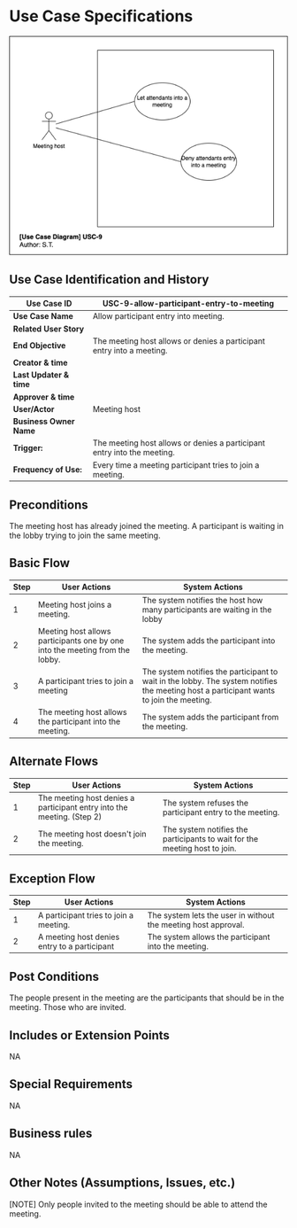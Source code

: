 # Use Case Specifications

![usc-9](rendered-diagrams/usc-9.png)

## Use Case Identification and History

| **Use Case ID**         | USC-9-allow-participant-entry-to-meeting                             |
|-------------------------|----------------------------------------------------------------------|
| **Use Case Name**       | Allow participant entry into meeting. |
| **Related User Story**  |                                                                      |
| **End Objective**       | The meeting host allows or denies a participant entry into a meeting. |
| **Creator & time**      |                                                                      |
| **Last Updater & time** |                                                                      |
| **Approver & time**     |                                                                      |
| **User/Actor**          | Meeting host                                                         |
| **Business Owner Name** |                                                                      |
| **Trigger:**            | The meeting host allows or denies a participant entry into the meeting. |
| **Frequency of Use:**   | Every time a meeting participant tries to join a meeting.            |

## Preconditions

The meeting host has already joined the meeting. A participant is waiting in the lobby trying to join the same meeting.

## Basic Flow

| **Step** | **User Actions**             | **System Actions**             |
|----------|------------------------------|--------------------------------|
|        1 |  Meeting host joins a meeting. |The system notifies the host how many participants are waiting in the lobby |
|        2 | Meeting host allows participants one by one into the meeting from the lobby. | The system adds the participant into the meeting. |
|        3 | A participant tries to join a meeting | The system notifies the participant to wait in the lobby. The system notifies the meeting host a participant wants to join the meeting. |
|        4 | The meeting host allows the participant into the meeting. | The system adds the participant from the meeting. |

## Alternate Flows

| **Step** | **User Actions**                                               | **System Actions**      |
|----------|----------------------------------------------------------------|-------------------------|
|        1 | The meeting host denies a participant entry into the meeting. (Step 2) | The system refuses the participant entry to the meeting. |
|        2 | The meeting host doesn't join the meeting.                     | The system notifies the participants to wait for the meeting host to join.                 |

## Exception Flow

| **Step** | **User Actions**                                               | **System Actions**      |
|----------|----------------------------------------------------------------|-------------------------|
|        1 | A participant tries to join a meeting. | The system lets the user in without the meeting host approval. |
|        2 | A meeting host denies entry to a participant                   | The system allows the participant into the meeting. |

## Post Conditions

The people present in the meeting are the participants that should be in the meeting. Those who are invited.

## Includes or Extension Points

NA

## Special Requirements

NA

## Business rules

NA

## Other Notes (Assumptions, Issues, etc.)

[NOTE] Only people invited to the meeting should be able to attend the meeting.

